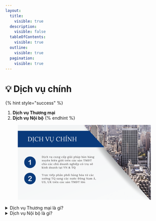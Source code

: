 ```yaml
---
layout:
  title:
    visible: true
  description:
    visible: false
  tableOfContents:
    visible: true
  outline:
    visible: true
  pagination:
    visible: true
---
```


# 💡 Dịch vụ chính

{% hint style="success" %}
1. **Dịch vụ Thương mại**
2. **Dịch vụ Nội bộ**
{% endhint %}

<figure><img src="../.gitbook/assets/New Project (2).png" alt=""><figcaption></figcaption></figure>

<details>

<summary>Dịch vụ Thương mại là gì?</summary>

Dịch vụ cung cấp giải pháp bán hàng xuyên biên giới trên các sàn TMĐT cho các chủ doanh nghiệp có trụ sở kinh doanh tại VN & TQ

Cung cấp cho khách hàng tại VN và TQ các giải pháp kinh doanh xuyên biên giới trên Taobao, 1688, Tmall, Shopee, Lazada, Shopify, Tiktok (Douyin)…



</details>

<details>

<summary>Dịch vụ Nội bộ là gì?</summary>

Trực tiếp phân phối hàng hóa từ các xưởng TQ sang các nước Đông Nam Á, US, UK trên các sàn TMĐT lớn

</details>

###
